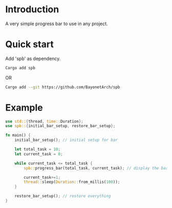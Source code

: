 
# Introduction #

A very simple progress bar to use in any project.

# Quick start

Add 'spb' as dependency.

```bash
Cargo add spb

```
OR 

```bash
Cargo add --git https://github.com/BayonetArch/spb
```
# Example


```rust
use std::{thread, time::Duration};
use spb::{initial_bar_setup, restore_bar_setup};

fn main() {
    initial_bar_setup(); // initial setup for bar

    let total_task = 10;
    let current_task = 0;

    while current_task <= total_task {
        spb::progress_bar(total_task, current_task); // display the bar at bottom

        current_task+=1;
        thread::sleep(Duration::from_millis(100));
    }

    restore_bar_setup(); // restore everything
}
```

